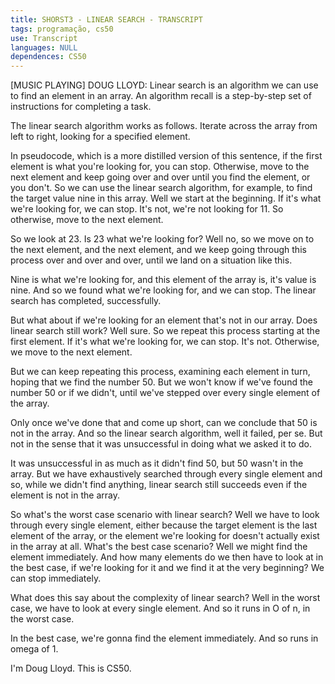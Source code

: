```yaml
---
title: SHORST3 - LINEAR SEARCH - TRANSCRIPT
tags: programação, cs50
use: Transcript
languages: NULL
dependences: CS50
---
```


[MUSIC PLAYING] DOUG LLOYD: Linear search is an algorithm we can use to find an element in an array. An algorithm recall is a step-by-step set of instructions for completing a task. 

The linear search algorithm works as follows. Iterate across the array from left to right, looking for a specified element. 

In pseudocode, which is a more distilled version of this sentence, if the first element is what you're looking for, you can stop. Otherwise, move to the next element and keep going over and over until you find the element, or you don't. So we can use the linear search algorithm, for example, to find the target value nine in this array. Well we start at the beginning. If it's what we're looking for, we can stop. It's not, we're not looking for 11. So otherwise, move to the next element. 

So we look at 23. Is 23 what we're looking for? Well no, so we move on to the next element, and the next element, and we keep going through this process over and over and over, until we land on a situation like this. 

Nine is what we're looking for, and this element of the array is, it's value is nine. And so we found what we're looking for, and we can stop. The linear search has completed, successfully. 

But what about if we're looking for an element that's not in our array. Does linear search still work? Well sure. So we repeat this process starting at the first element. If it's what we're looking for, we can stop. It's not. Otherwise, we move to the next element. 

But we can keep repeating this process, examining each element in turn, hoping that we find the number 50. But we won't know if we've found the number 50 or if we didn't, until we've stepped over every single element of the array. 

Only once we've done that and come up short, can we conclude that 50 is not in the array. And so the linear search algorithm, well it failed, per se. But not in the sense that it was unsuccessful in doing what we asked it to do. 

It was unsuccessful in as much as it didn't find 50, but 50 wasn't in the array. But we have exhaustively searched through every single element and so, while we didn't find anything, linear search still succeeds even if the element is not in the array. 

So what's the worst case scenario with linear search? Well we have to look through every single element, either because the target element is the last element of the array, or the element we're looking for doesn't actually exist in the array at all. What's the best case scenario? Well we might find the element immediately. And how many elements do we then have to look at in the best case, if we're looking for it and we find it at the very beginning? We can stop immediately. 

What does this say about the complexity of linear search? Well in the worst case, we have to look at every single element. And so it runs in O of n, in the worst case. 

In the best case, we're gonna find the element immediately. And so runs in omega of 1. 

I'm Doug Lloyd. This is CS50. 